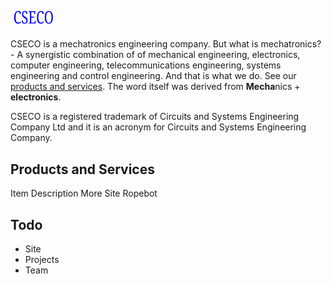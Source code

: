 ## <img src="https://github.com/cseco/cseco/blob/dev/public/images/csecologo.svg" width="15%">

CSECO is a mechatronics engineering company. But what is mechatronics? - A synergistic combination of of mechanical engineering, electronics, computer engineering, telecommunications engineering, systems engineering and control engineering. And that is what we do. See our [products and services](#products-and-services). The word itself was derived from **Mecha**nics + **electronics**.

CSECO is a registered trademark of Circuits and Systems Engineering Company Ltd and it is an acronym for Circuits and Systems Engineering Company.

## Products and Services
Item		Description		More	Site
Ropebot		


## Todo
 - Site
 - Projects
 - Team